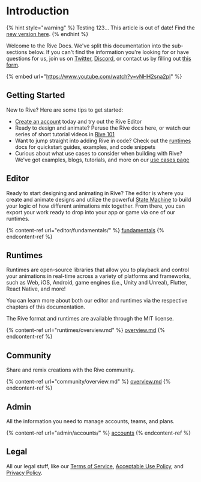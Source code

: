 # Introduction

{% hint style="warning" %}
Testing 123... 
This article is out of date! Find the [new version here](https://rive.app/community/doc/introduction/docvphVOrBbl).
{% endhint %}

Welcome to the Rive Docs. We've split this documentation into the sub-sections below. If you can't find the information you're looking for or have questions for us, join us on [Twitter](https://twitter.com/rive\_app), [Discord](https://discord.com/invite/FGjmaTr), or contact us by filling out [this form](https://rive.app/contact).

{% embed url="https://www.youtube.com/watch?v=vNHH2sna2pI" %}

## Getting Started

New to Rive? Here are some tips to get started:

* [Create an account](https://rive.app/login/?redirect=https%3A%2F%2Feditor.rive.app) today and try out the Rive Editor
* Ready to design and animate? Peruse the Rive docs here, or watch our series of short tutorial videos in [Rive 101](https://youtube.com/playlist?list=PLujDTZWVDSsFGonP9kzAnvryowW098-p3)
* Want to jump straight into adding Rive in code? Check out the [runtimes](runtimes/overview.md) docs for quickstart guides, examples, and code snippets
* Curious about what use cases to consider when building with Rive? We've got examples, blogs, tutorials, and more on our [use cases page](https://rive.app/use-cases)

## Editor

Ready to start designing and animating in Rive? The editor is where you create and animate designs and utilize the powerful [State Machine](editor/state-machine/) to build your logic of how different animations mix together. From there, you can export your work ready to drop into your app or game via one of our runtimes.

{% content-ref url="editor/fundamentals/" %}
[fundamentals](editor/fundamentals/)
{% endcontent-ref %}

## Runtimes

Runtimes are open-source libraries that allow you to playback and control your animations in real-time across a variety of platforms and frameworks, such as Web, iOS, Android, game engines (i.e., Unity and Unreal), Flutter, React Native, and more!

You can learn more about both our editor and runtimes via the respective chapters of this documentation.

The Rive format and runtimes are available through the MIT license.

{% content-ref url="runtimes/overview.md" %}
[overview.md](runtimes/overview.md)
{% endcontent-ref %}

## Community

Share and remix creations with the Rive community.

{% content-ref url="community/overview.md" %}
[overview.md](community/overview.md)
{% endcontent-ref %}

## Admin

All the information you need to manage accounts, teams, and plans.

{% content-ref url="admin/accounts/" %}
[accounts](admin/accounts/)
{% endcontent-ref %}

## Legal

All our legal stuff, like our [Terms of Service](legal/terms-of-service.md), [Acceptable Use Policy](legal/acceptable-use-policy.md), and [Privacy Policy](legal/privacy-policy.md).
